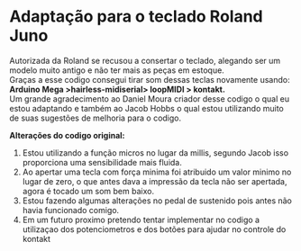 # Adaptação para o teclado Roland Juno
Autorizada da Roland se recusou a consertar o teclado, alegando ser um modelo muito antigo e não ter mais as peças em estoque.  
Graças a esse codigo consegui tirar som dessas teclas novamente usando:  
**Arduino Mega >hairless-midiserial> loopMIDI > kontakt.**  
Um grande agradecimento ao Daniel Moura criador desse codigo o qual eu estou adaptando e também ao Jacob Hobbs o qual estou utilizando muito de suas sugestões de melhoria para o codigo.  

**Alterações do codigo original:**
1. Estou utilizando a função micros no lugar da millis, segundo Jacob isso proporciona uma sensibilidade mais fluida.
2. Ao apertar uma tecla com força minima foi atribuido um valor minimo no lugar de zero, o que antes dava a impressão da tecla não ser apertada, agora é tocado um som bem baixo.
3. Estou fazendo algumas alterações no pedal de sustenido pois antes não havia funcionado comigo.
4. Em um futuro proximo pretendo tentar implementar no codigo a utilizaçao dos potenciometros e dos botões para ajudar no controle do kontakt 
